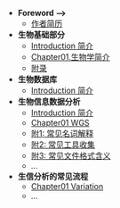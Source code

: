 <!-- menu -->
* **Foreword -->**
    <!-- * [Introduction 前言](Introduction.md) -->
    * [作者简历](Interview/me.md)
* **生物基础部分**
    <!-- menu_base -->
    * [Introduction 简介](00.Base/Introduction.md)
    * [Chapter01.生物学简介](00.Base/Introduction.md)
    * [附录](00.Base/ChapterN_Appendix.md)
    <!-- menu_base -->
* **生物数据库**
    * [Introduction 简介](database.md)
* **生物信息数据分析**
    * [Introduction 简介](01.BioInformation/Introduction.md)
    * [Chapter01 WGS](01.BioInformation/Chapter01.WGS.md)
    * [附1: 常见名词解释](01.BioInformation/Appendix01_Glossary.md)
    * [附2: 常见工具收集](01.BioInformation/Appendix02_Tools.md)
    * [附3: 常见文件格式含义](01.BioInformation/Appendix03_File_meaning.md)
    * *...*
* **生信分析的常见流程**
    * [Chapter01 Variation](01.BioInformation/Process/Chapter01.Variation.md)
    * *...*
<!-- menu -->